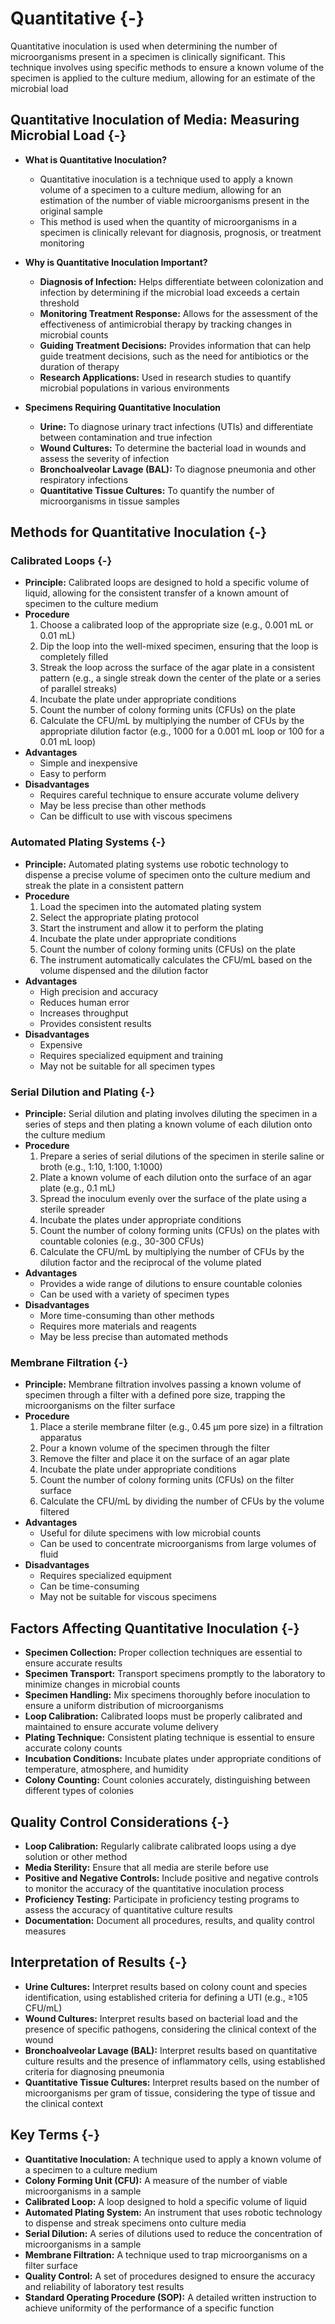 # Quantitative {-}

Quantitative inoculation is used when determining the number of microorganisms present in a specimen is clinically significant. This technique involves using specific methods to ensure a known volume of the specimen is applied to the culture medium, allowing for an estimate of the microbial load

## **Quantitative Inoculation of Media: Measuring Microbial Load** {-}

*   **What is Quantitative Inoculation?**
    *   Quantitative inoculation is a technique used to apply a known volume of a specimen to a culture medium, allowing for an estimation of the number of viable microorganisms present in the original sample
    *   This method is used when the quantity of microorganisms in a specimen is clinically relevant for diagnosis, prognosis, or treatment monitoring

*   **Why is Quantitative Inoculation Important?**
    *   **Diagnosis of Infection:** Helps differentiate between colonization and infection by determining if the microbial load exceeds a certain threshold
    *   **Monitoring Treatment Response:** Allows for the assessment of the effectiveness of antimicrobial therapy by tracking changes in microbial counts
    *   **Guiding Treatment Decisions:** Provides information that can help guide treatment decisions, such as the need for antibiotics or the duration of therapy
    *   **Research Applications:** Used in research studies to quantify microbial populations in various environments

*   **Specimens Requiring Quantitative Inoculation**
    *   **Urine:** To diagnose urinary tract infections (UTIs) and differentiate between contamination and true infection
    *   **Wound Cultures:** To determine the bacterial load in wounds and assess the severity of infection
    *   **Bronchoalveolar Lavage (BAL):** To diagnose pneumonia and other respiratory infections
    *   **Quantitative Tissue Cultures:** To quantify the number of microorganisms in tissue samples

## **Methods for Quantitative Inoculation** {-}

### **Calibrated Loops** {-}

*   **Principle:** Calibrated loops are designed to hold a specific volume of liquid, allowing for the consistent transfer of a known amount of specimen to the culture medium
*   **Procedure**
    1.  Choose a calibrated loop of the appropriate size (e.g., 0.001 mL or 0.01 mL)
    2.  Dip the loop into the well-mixed specimen, ensuring that the loop is completely filled
    3.  Streak the loop across the surface of the agar plate in a consistent pattern (e.g., a single streak down the center of the plate or a series of parallel streaks)
    4.  Incubate the plate under appropriate conditions
    5.  Count the number of colony forming units (CFUs) on the plate
    6.  Calculate the CFU/mL by multiplying the number of CFUs by the appropriate dilution factor (e.g., 1000 for a 0.001 mL loop or 100 for a 0.01 mL loop)
*   **Advantages**
    *   Simple and inexpensive
    *   Easy to perform
*   **Disadvantages**
    *   Requires careful technique to ensure accurate volume delivery
    *   May be less precise than other methods
    *   Can be difficult to use with viscous specimens

### **Automated Plating Systems** {-}

*   **Principle:** Automated plating systems use robotic technology to dispense a precise volume of specimen onto the culture medium and streak the plate in a consistent pattern
*   **Procedure**
    1.  Load the specimen into the automated plating system
    2.  Select the appropriate plating protocol
    3.  Start the instrument and allow it to perform the plating
    4.  Incubate the plate under appropriate conditions
    5.  Count the number of colony forming units (CFUs) on the plate
    6.  The instrument automatically calculates the CFU/mL based on the volume dispensed and the dilution factor
*   **Advantages**
    *   High precision and accuracy
    *   Reduces human error
    *   Increases throughput
    *   Provides consistent results
*   **Disadvantages**
    *   Expensive
    *   Requires specialized equipment and training
    *   May not be suitable for all specimen types

### **Serial Dilution and Plating** {-}

*   **Principle:** Serial dilution and plating involves diluting the specimen in a series of steps and then plating a known volume of each dilution onto the culture medium
*   **Procedure**
    1.  Prepare a series of serial dilutions of the specimen in sterile saline or broth (e.g., 1:10, 1:100, 1:1000)
    2.  Plate a known volume of each dilution onto the surface of an agar plate (e.g., 0.1 mL)
    3.  Spread the inoculum evenly over the surface of the plate using a sterile spreader
    4.  Incubate the plates under appropriate conditions
    5.  Count the number of colony forming units (CFUs) on the plates with countable colonies (e.g., 30-300 CFUs)
    6.  Calculate the CFU/mL by multiplying the number of CFUs by the dilution factor and the reciprocal of the volume plated
*   **Advantages**
    *   Provides a wide range of dilutions to ensure countable colonies
    *   Can be used with a variety of specimen types
*   **Disadvantages**
    *   More time-consuming than other methods
    *   Requires more materials and reagents
    *   May be less precise than automated methods

### **Membrane Filtration** {-}

*   **Principle:** Membrane filtration involves passing a known volume of specimen through a filter with a defined pore size, trapping the microorganisms on the filter surface
*   **Procedure**
    1.  Place a sterile membrane filter (e.g., 0.45 μm pore size) in a filtration apparatus
    2.  Pour a known volume of the specimen through the filter
    3.  Remove the filter and place it on the surface of an agar plate
    4.  Incubate the plate under appropriate conditions
    5.  Count the number of colony forming units (CFUs) on the filter surface
    6.  Calculate the CFU/mL by dividing the number of CFUs by the volume filtered
*   **Advantages**
    *   Useful for dilute specimens with low microbial counts
    *   Can be used to concentrate microorganisms from large volumes of fluid
*   **Disadvantages**
    *   Requires specialized equipment
    *   Can be time-consuming
    *   May not be suitable for viscous specimens

## **Factors Affecting Quantitative Inoculation** {-}

*   **Specimen Collection:** Proper collection techniques are essential to ensure accurate results
*   **Specimen Transport:** Transport specimens promptly to the laboratory to minimize changes in microbial counts
*   **Specimen Handling:** Mix specimens thoroughly before inoculation to ensure a uniform distribution of microorganisms
*   **Loop Calibration:** Calibrated loops must be properly calibrated and maintained to ensure accurate volume delivery
*   **Plating Technique:** Consistent plating technique is essential to ensure accurate colony counts
*   **Incubation Conditions:** Incubate plates under appropriate conditions of temperature, atmosphere, and humidity
*   **Colony Counting:** Count colonies accurately, distinguishing between different types of colonies

## **Quality Control Considerations** {-}

*   **Loop Calibration:** Regularly calibrate calibrated loops using a dye solution or other method
*   **Media Sterility:** Ensure that all media are sterile before use
*   **Positive and Negative Controls:** Include positive and negative controls to monitor the accuracy of the quantitative inoculation process
*   **Proficiency Testing:** Participate in proficiency testing programs to assess the accuracy of quantitative culture results
*   **Documentation:** Document all procedures, results, and quality control measures

## **Interpretation of Results** {-}

*   **Urine Cultures:** Interpret results based on colony count and species identification, using established criteria for defining a UTI (e.g., ≥105 CFU/mL)
*   **Wound Cultures:** Interpret results based on bacterial load and the presence of specific pathogens, considering the clinical context of the wound
*   **Bronchoalveolar Lavage (BAL):** Interpret results based on quantitative culture results and the presence of inflammatory cells, using established criteria for diagnosing pneumonia
*   **Quantitative Tissue Cultures:** Interpret results based on the number of microorganisms per gram of tissue, considering the type of tissue and the clinical context

## **Key Terms** {-}

*   **Quantitative Inoculation:** A technique used to apply a known volume of a specimen to a culture medium
*   **Colony Forming Unit (CFU):** A measure of the number of viable microorganisms in a sample
*   **Calibrated Loop:** A loop designed to hold a specific volume of liquid
*   **Automated Plating System:** An instrument that uses robotic technology to dispense and streak specimens onto culture media
*   **Serial Dilution:** A series of dilutions used to reduce the concentration of microorganisms in a sample
*   **Membrane Filtration:** A technique used to trap microorganisms on a filter surface
*   **Quality Control:** A set of procedures designed to ensure the accuracy and reliability of laboratory test results
*   **Standard Operating Procedure (SOP):** A detailed written instruction to achieve uniformity of the performance of a specific function

